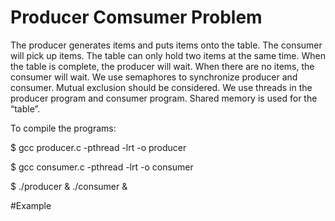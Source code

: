 # Producer Comsumer Problem

The producer generates items and puts items onto the table. 
The consumer will pick up items. The table can only hold two items at the same time. When the table is complete, the producer will wait. 
When there are no items, the consumer will wait. We use semaphores to synchronize producer and consumer.  Mutual exclusion should be considered. 
We use threads in the producer program and consumer program. Shared memory is used for the “table”.


To compile the programs: 

$ gcc producer.c -pthread -lrt -o producer

$ gcc consumer.c -pthread -lrt -o consumer

$ ./producer & ./consumer &


#Example 


